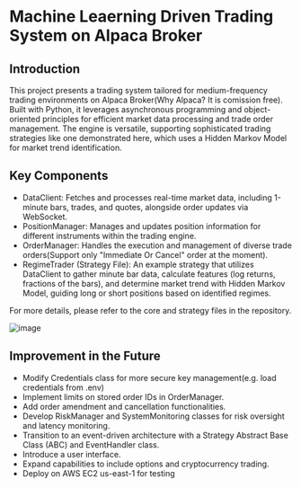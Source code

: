# Machine Leaerning Driven Trading System on Alpaca Broker

## Introduction
This project presents a trading system tailored for medium-frequency trading environments on Alpaca Broker(Why Alpaca? It is comission free). Built with Python, it leverages asynchronous programming and object-oriented principles for efficient market data processing and trade order management. The engine is versatile, supporting sophisticated trading strategies like one demonstrated here, which uses a Hidden Markov Model for market trend identification.

## Key Components
- DataClient: Fetches and processes real-time market data, including 1-minute bars, trades, and quotes, alongside order updates via WebSocket.
- PositionManager: Manages and updates position information for different instruments within the trading engine.
- OrderManager: Handles the execution and management of diverse trade orders(Support only "Immediate Or Cancel" order at the moment).
- RegimeTrader (Strategy File): An example strategy that utilizes DataClient to gather minute bar data, calculate features (log returns, fractions of the bars), and determine market trend with Hidden Markov Model, guiding long or short positions based on identified regimes.

For more details, please refer to the core and strategy files in the repository.

![image](https://github.com/Bensk-96/trading-engine-alpaca/assets/91371262/9f81be98-e262-4421-8c56-8757737a1f0a)

## Improvement in the Future
- Modify Credentials class for more secure key management(e.g. load credentials from .env)
- Implement limits on stored order IDs in OrderManager.
- Add order amendment and cancellation functionalities.
- Develop RiskManager and SystemMonitoring classes for risk oversight and latency monitoring.
- Transition to an event-driven architecture with a Strategy Abstract Base Class (ABC) and EventHandler class.
- Introduce a user interface.
- Expand capabilities to include options and cryptocurrency trading.
- Deploy on AWS EC2 us-east-1 for testing
